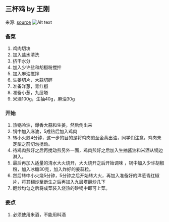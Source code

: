 ## 三杯鸡 by 王刚
来源: [source](https://post.smzdm.com/p/ad28nq3d/)
![Alt text](https://am.zdmimg.com/202109/29/6153f9363c2876035.jpg_e1080.jpg "a title")

### 备菜
1. 鸡肉切块
2. 加入盐水清洗
3. 挤干水分
4. 加入少许盐和胡椒粉搅拌
5. 加入麻油搅拌
6. 生姜切片，大蒜切碎
7. 准备洋葱，青红椒
8. 准备小葱，九层塔
9. 米酒100g，生抽40g，麻油30g

### 开始
1. 热锅冷油，爆香大蒜和生姜，然后倒出来
2. 锅中加入麻油，5成热后加入鸡肉
3. 转小火煎4分钟，这一步的目的是将鸡肉煎至金黄出油，同学们注意，鸡肉未定型之前切勿搅动。
4. 待鸡肉煎好之后再搅动煎另外一面，鸡肉煎好之后加入生抽酱油和米酒从锅边淋入。
5. 最后再加入适量的清水大火烧开，大火烧开之后开始调味 ，锅中加入少许胡椒粉，加入冰糖30克，加入炸好的姜蒜粒。
6. 然后转中小火烧5分钟，5分钟之后开始转大火，再加入准备好的洋葱青红椒片，将其翻炒至断生之后再加入九层塔翻炒几下
7. 翻炒均匀之后将成菜装入烧热的砂锅中即可上菜。

### 要点
1. 必须使用米酒，不能用料酒
